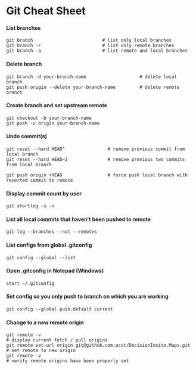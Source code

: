 # Git Cheat Sheet

#### List branches

```
git branch                          # list only local branches
git branch -r                       # list only remote branches
git branch -a                       # list remote and local branches
```

#### Delete branch

```
git branch -d your-branch-name                    # delete local branch
git push origin --delete your-branch-name         # delete remote branch
```

#### Create branch and set upstream remote

```
git checkout -b your-branch-name
git push -u origin your-branch-name
```

#### Undo commit(s)

```
git reset --hard HEAD^                # remove previous commit from local branch
git reset --hard HEAD~2               # remove previous two commits from local branch

git push origin +HEAD                 # force push local branch with reverted commit to remote
```

#### Display commit count by user

```
git shortlog -s -n
```

#### List all local commits that haven't been pushed to remote

```
git log --branches --not --remotes
```

#### List configs from global .gitconfig

```
git config --global --list
```

#### Open .gitconfig in Notepad (Windows)

```
start ~/.gitconfig
```

#### Set config so you only push to branch on which you are working

```
git config --global push.default current
```

#### Change to a new remote origin

```
git remote -v                                                                       # display current fetch / pull origins
git remote set-url origin git@github.com:acst/DecisionInsite.Maps.git               # set remote to new origin
git remote -v                                                                       # verify remote origins have been properly set
```





